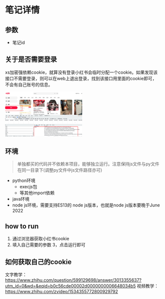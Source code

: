 # 笔记详情

## 参数
- 笔记id

## 关于是否需要登录
xs加密强依赖cookie，就算没有登录小红书会临时分配一个cookie。如果发现该接口不需要登录，则可以在web上退出登录，找到该接口用里面的cookie即可，不会有自己账号的信息。

<img width="250" alt="image" src="https://raw.githubusercontent.com/submato/xhscrawl/main/source/84FBF3650075A8DB066F21403A724997.jpg">


## 环境
> 单独都买的代码并不依赖本项目，能够独立运行。注意保持js文件与py文件在同一目录下(调整py文件中js文件路径亦可)

- python环境
  - execjs包
  - 等其他import依赖
- java环境
- node js环境，需要支持ES13的 node js版本，也就是node js版本要晚于June 2022

## how to run 
1. 通过浏览器获取小红书cookie
2. 填入自己需要的参数
3，点击运行即可

## 如何获取自己的cookie
文字教学：https://www.zhihu.com/question/599129698/answer/3013355637?utm_id=0&wd=&eqid=b0c56cde00002d0000000006648034b5
视频教学：https://www.zhihu.com/zvideo/1534355772800929792


